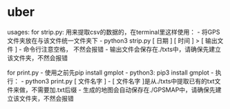 # uber
usages:
for strip.py:
用来提取csv的数据的，在terminal里这样使用：
    - 将GPS文件夹放在与该文件统一文件夹下
    - python3 strip.py [ 日期 ] [ 时间 ] > [ 输出文件 ]
        - 命令行注意空格， 不然会报错
    - 输出文件会保存在./txts中，请确保先建立该文件夹，不然会报错

for print.py
    - 使用之前先pip install gmplot
        - python3: pip3 install gmplot
    - 执行：
        - python3 print.py [ 文件名字 ]
            - [ 文件名字 ]是从./txts中提取已有的txt文件来做，不需要加.txt后缀
            - 生成的地图会自动保存在./GPSMAP中，请确保先建立该文件夹，不然会报错
